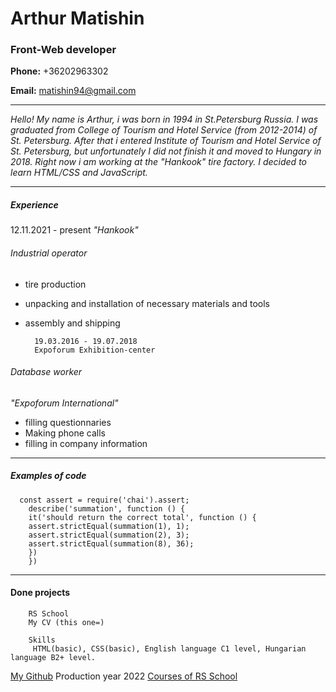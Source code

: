 # Arthur Matishin

### Front-Web developer

**Phone:** +36202963302

**Email:** matishin94@gmail.com

___
*Hello!
My name is Arthur, i was born in 1994 in St.Petersburg Russia.
        I was graduated from College of Tourism and Hotel Service (from 2012-2014) of St. Petersburg.
        After that i entered Institute of Tourism and Hotel Service of St. Petersburg,
        but unfortunately I did not finish it and moved to Hungary in 2018.
        Right now i am working at the "Hankook" tire factory.
        I decided to learn HTML/CSS and JavaScript.*
___
##### Experience
12.11.2021 - present
*"Hankook"*
###### Industrial operator

* tire production
* unpacking and installation of necessary materials and tools
* assembly and shipping

        19.03.2016 - 19.07.2018
        Expoforum Exhibition-center

###### Database worker
*"Expoforum International"*
* filling questionnaries
* Making phone calls
* filling in company information
___
##### Examples of code
      const assert = require('chai').assert;
        describe('summation', function () {
        it('should return the correct total', function () {
        assert.strictEqual(summation(1), 1);
        assert.strictEqual(summation(2), 3);
        assert.strictEqual(summation(8), 36);
        })
        })
___
#### Done projects

        RS School
        My CV (this one=)

        Skills
         HTML(basic), CSS(basic), English language C1 level, Hungarian language B2+ level.

[My Github](https://github.com/Matyisin94)
Production year 2022
[Courses of RS School](https://rs.school/js/)
